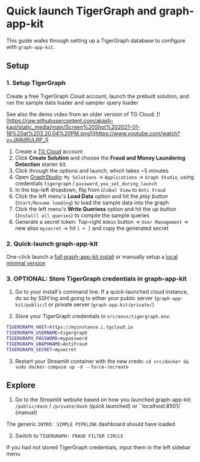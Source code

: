 # Quick launch TigerGraph and graph-app-kit
This guide walks through setting up a TigerGraph database to configure with `graph-app-kit`.

## Setup

### 1. Setup TigerGraph

Create a free TigerGraph Cloud account, launch the prebuilt solution, and run the sample data loader and sampler query loader

See also the demo video from an older version of TG Cloud: [![https://raw.githubusercontent.com/akash-kaul/static_media/main/Screen%20Shot%202021-01-18%20at%203.20.04%20PM.png]](https://www.youtube.com/watch?v=JARd9ULRP_I)

1. Create a [TG Cloud](https://tgcloud.io/) account 
2. Click **Create Solution** and choose the **Fraud and Money Laundering Detection** starter kit.
3. Click through the options and launch, which takes ~5 minutes
4. Open [GraphStudio](https://www.tigergraph.com/graphstudio/): `My Solutions` -> `Applications` -> `Graph Studio`, using credentials `tigergraph` / `password_you_set_during_launch`
5. In the top-left dropdown, flip from `Global View` to `Anti Fraud`
6. Click the left menu's **Load Data** option and hit the *play button* (`Start/Resume loading`) to load the sample data into the graph
7. Click the left menu's **Write Queriess** option and hit the *up button* (`Installl all queries`) to compile the sample queries
8. Generate a secret token: Top-right `Admin` button -> `User Management` -> new alias `mysecret` -> hit `[ + ]` and copy the generated secret

### 2. Quick-launch graph-app-kit

One-click launch a [full graph-app-kit install](setup.md) or manually setup a [local minimal version](set-manual.md)

### 3. OPTIONAL: Store TigerGraph credentials in graph-app-kit

1. Go to your install's command line. If a quick-launched cloud instance, do so by SSH'ing and going to either your public server (`graph-app-kit/public/`) or private server (`graph-app-kit/private/`)

2. Store your TigerGraph credentials in `src/envs/tigergraph.env`:

```bash
TIGERGRAPH_HOST=https://myinstance.i.tgcloud.io
TIGERGRAPH_USERNAME=tigergraph
TIGERGRAPH_PASSWORD=mypassword
TIGERGRAPH_GRAPHNAME=AntiFraud
TIGERGRAPH_SECRET=mysecret
```

3. Restart your Streamlit container with the new creds: `cd src/docker && sudo docker-compose up -d --force-recreate`

## Explore

1. Go to the Streamlit website based on how you launched graph-app-kit: `/public/dash` / `/private/dash` (quick launched) or ``localhost:8501/` (manual)

The generic `INTRO: SIMPLE PIPELINE` dashboard should have loaded

2. Switch to `TIGERGRAPH: FRAUD FILTER CIRCLE`

If you had not stored TigerGraph credentials, input them in the left sidebar menu

